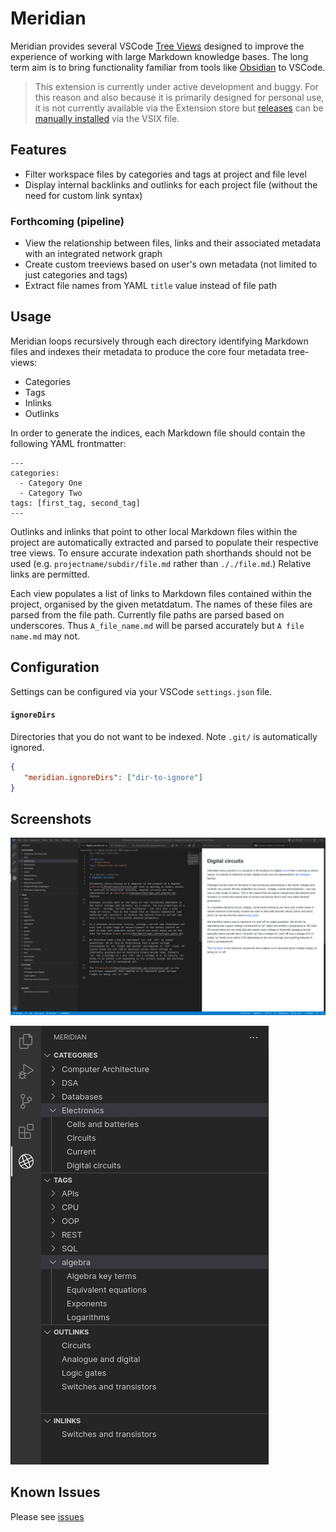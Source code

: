 # Meridian

Meridian provides several VSCode [Tree Views](https://code.visualstudio.com/api/extension-guides/tree-view) designed to improve the experience of working with large Markdown knowledge bases. The long term aim is to bring functionality familiar from tools like [Obsidian](https://obsidian.md/) to VSCode.

> This extension is currently under active development and buggy. For this reason and also because it is primarily designed for personal use, it is not currently available via the Extension store but [releases]() can be [manually installed](https://code.visualstudio.com/docs/editor/extension-marketplace#_install-from-a-vsix) via the VSIX file.

## Features

-  Filter workspace files by categories and tags at project and file level
-  Display internal backlinks and outlinks for each project file (without the need for custom link syntax)

### Forthcoming (pipeline)

-  View the relationship between files, links and their associated metadata with an integrated network graph
-  Create custom treeviews based on user's own metadata (not limited to just categories and tags)
-  Extract file names from YAML `title` value instead of file path

## Usage

Meridian loops recursively through each directory identifying Markdown files and indexes their metadata to produce the core four metadata tree-views:

-  Categories
-  Tags
-  Inlinks
-  Outlinks

In order to generate the indices, each Markdown file should contain the following YAML frontmatter:

```
---
categories:
  - Category One
  - Category Two
tags: [first_tag, second_tag]
---
```

Outlinks and inlinks that point to other local Markdown files within the project are automatically extracted and parsed to populate their respective tree views. To ensure accurate indexation path shorthands should not be used (e.g. `projectname/subdir/file.md` rather than `././file.md`.) Relative links are permitted.

Each view populates a list of links to Markdown files contained within the project, organised by the given metatdatum. The names of these files are parsed from the file path. Currently file paths are parsed based on underscores. Thus `A_file_name.md` will be parsed accurately but `A file name.md` may not.

## Configuration

Settings can be configured via your VSCode `settings.json` file.

#### `ignoreDirs`

Directories that you do not want to be indexed. Note `.git/` is automatically ignored.

```json
{
   "meridian.ignoreDirs": ["dir-to-ignore"]
}
```

## Screenshots

![](/media/screenshot-all.png)

![](/media/screenshot-detail.png)

## Known Issues

Please see [issues](https://github.com/thomasabishop/meridian/issues)
